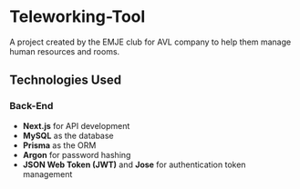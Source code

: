 # Teleworking-Tool

A project created by the EMJE club for AVL company to help them manage human resources and rooms.

## Technologies Used

### Back-End  
- **Next.js** for API development  
- **MySQL** as the database  
- **Prisma** as the ORM  
- **Argon** for password hashing  
- **JSON Web Token (JWT)** and **Jose** for authentication token management  
